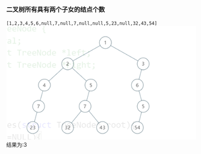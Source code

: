 ### 二叉树所有具有两个子女的结点个数
`[1,2,3,4,5,6,null,7,null,7,null,null,5,23,null,32,43,54]`   
![](tree.png)
结果为:3